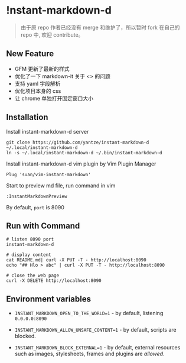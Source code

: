 !nstant-markdown-d
================
> 由于原 repo 作者已经没有 merge 和维护了，所以暂时 fork 在自己的 repo 中, 欢迎 contribute。

New Feature
-----------
* GFM 更新了最新的样式
* 优化了一下 markdown-it 关于 <> 的问题
* 支持 yaml 字段解析
* 优化项目本身的 css
* 让 chrome 单独打开固定窗口大小

Installation
------------

Install instant-markdown-d server
```
git clone https://github.com/yantze/instant-markdown-d ~/.local/instant-markdown-d
ln -s ~/.local/instant-markdown-d ~/.bin/instant-markdown-d
```

Install instant-markdown-d vim plugin by Vim Plugin Manager
```
Plug 'suan/vim-instant-markdown'
```

Start to preview md file, run command in vim
```
:InstantMarkdownPreview
```

By default, `port` is 8090

Run with Command
----------------
```
# listen 8090 port
instant-markdown-d

# display content
cat README.md| curl -X PUT -T - http://localhost:8090
echo "## Hlo > abc" | curl -X PUT -T - http://localhost:8090

# close the web page
curl -X DELETE http://localhost:8090
```

Environment variables
---------------------

* `INSTANT_MARKDOWN_OPEN_TO_THE_WORLD=1` - by default, listening `0.0.0.0:8090`

* `INSTANT_MARKDOWN_ALLOW_UNSAFE_CONTENT=1` - by default, scripts are blocked.


* `INSTANT_MARKDOWN_BLOCK_EXTERNAL=1` - by default, external resources such as
  images, stylesheets, frames and plugins are *allowed*.
